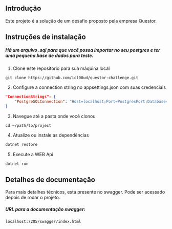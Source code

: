 ## Introdução

Este projeto é a solução de um desafio proposto pela empresa Questor.

## Instruções de instalação

<h5>Há um arquivo .sql para que você possa importar no seu postgres e ter uma pequena base de dados para teste.</h5>

1. Clone este repositório para sua máquina local

````git
git clone https://github.com/icl00ud/questor-challenge.git
````
2. Configure a connection string no appsettings.json com suas credenciais

````json
"ConnectionStrings": {
    "PostgreSQLConnection": "Host=localhost;Port=PostgresPort;Database=YourDatabase;User ID=YourUserID;Password=YourPassword;"
}
````

3. Navegue até a pasta onde você clonou

````
cd ~/path/to/project
````
4. Atualize ou instale as dependências

````c#
dotnet restore
````

5. Execute a WEB Api

````c#
dotnet run
````

## Detalhes de documentação

Para mais detalhes técnicos, está presente no swagger. Pode ser acessado depois de rodar o projeto.

<h5>URL para a documentação swagger:</h5>

````
localhost:7205/swagger/index.html
````
